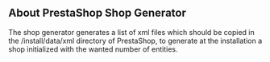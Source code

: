 About PrestaShop Shop Generator
--------

The shop generator generates a list of xml files which should be copied in the /install/data/xml directory 
of PrestaShop, to generate at the installation a shop initialized with the wanted number of entities.